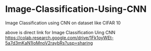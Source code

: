 # Image-Classification-Using-CNN
Image Classification using CNN on dataset like CIFAR 10

above is direct link for Image Classification Uing CNN
https://colab.research.google.com/drive/1Fk1oyWEt-5a7d3mKaN1IoMnoV2raybRs?usp=sharing
